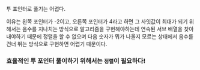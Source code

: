 투 포인터로 풀기는 어렵다.

이유는 왼쪽 포인터가 -2이고, 오른쪽 포인터가 4라고 하면 그 사잇값이 최대가 되기 위해서는 음수를 지나치는 방식으로 알고리즘을 구현해야하는데 연속된 서브 배열을 찾아내야하기 때문에 정렬을 할 수 없으며 다음 숫자가 뭐가 나올지 모르는 상태에서 음수를 건너 뛰는 방식으로 구현하면 어렵기 때문이다.

### 효율적인 투 포인터 풀이하기 위해서는 `정렬`이 필요하다!​

